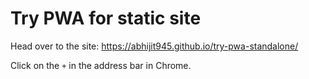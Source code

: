 # Try PWA for static site

Head over to the site: https://abhijit945.github.io/try-pwa-standalone/

Click on the `+` in the address bar in Chrome.
